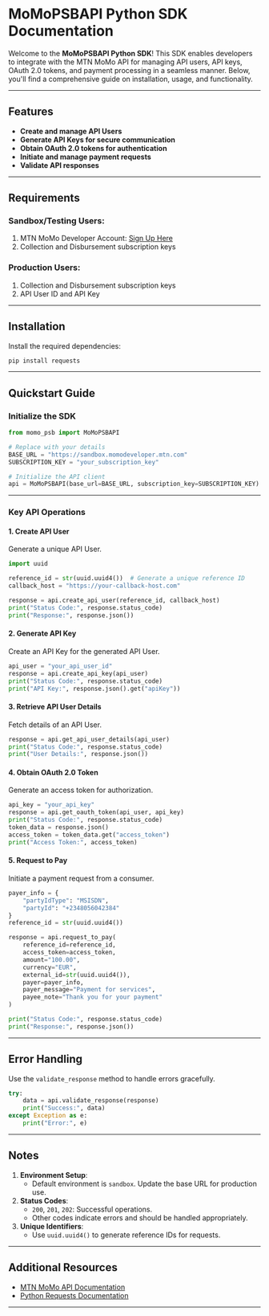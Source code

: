 # MoMoPSBAPI Python SDK Documentation

Welcome to the **MoMoPSBAPI Python SDK**! This SDK enables developers to integrate with the MTN MoMo API for managing API users, API keys, OAuth 2.0 tokens, and payment processing in a seamless manner. Below, you'll find a comprehensive guide on installation, usage, and functionality.

---

## Features
- **Create and manage API Users**
- **Generate API Keys for secure communication**
- **Obtain OAuth 2.0 tokens for authentication**
- **Initiate and manage payment requests**
- **Validate API responses**

---

## Requirements
### Sandbox/Testing Users:
1. MTN MoMo Developer Account: [Sign Up Here](https://momodeveloper.mtn.com/signin?ReturnUrl=%2F)
2. Collection and Disbursement subscription keys

### Production Users:
1. Collection and Disbursement subscription keys
2. API User ID and API Key

---

## Installation
Install the required dependencies:
```bash
pip install requests
```

---

## Quickstart Guide

### Initialize the SDK
```python
from momo_psb import MoMoPSBAPI

# Replace with your details
BASE_URL = "https://sandbox.momodeveloper.mtn.com"
SUBSCRIPTION_KEY = "your_subscription_key"

# Initialize the API client
api = MoMoPSBAPI(base_url=BASE_URL, subscription_key=SUBSCRIPTION_KEY)
```

---

### Key API Operations

#### 1. Create API User
Generate a unique API User.
```python
import uuid

reference_id = str(uuid.uuid4())  # Generate a unique reference ID
callback_host = "https://your-callback-host.com"

response = api.create_api_user(reference_id, callback_host)
print("Status Code:", response.status_code)
print("Response:", response.json())
```

#### 2. Generate API Key
Create an API Key for the generated API User.
```python
api_user = "your_api_user_id"
response = api.create_api_key(api_user)
print("Status Code:", response.status_code)
print("API Key:", response.json().get("apiKey"))
```

#### 3. Retrieve API User Details
Fetch details of an API User.
```python
response = api.get_api_user_details(api_user)
print("Status Code:", response.status_code)
print("User Details:", response.json())
```

#### 4. Obtain OAuth 2.0 Token
Generate an access token for authorization.
```python
api_key = "your_api_key"
response = api.get_oauth_token(api_user, api_key)
print("Status Code:", response.status_code)
token_data = response.json()
access_token = token_data.get("access_token")
print("Access Token:", access_token)
```

#### 5. Request to Pay
Initiate a payment request from a consumer.
```python
payer_info = {
    "partyIdType": "MSISDN",
    "partyId": "+2348056042384"
}
reference_id = str(uuid.uuid4())

response = api.request_to_pay(
    reference_id=reference_id,
    access_token=access_token,
    amount="100.00",
    currency="EUR",
    external_id=str(uuid.uuid4()),
    payer=payer_info,
    payer_message="Payment for services",
    payee_note="Thank you for your payment"
)

print("Status Code:", response.status_code)
print("Response:", response.json())
```

---

## Error Handling
Use the `validate_response` method to handle errors gracefully.
```python
try:
    data = api.validate_response(response)
    print("Success:", data)
except Exception as e:
    print("Error:", e)
```

---

## Notes
1. **Environment Setup**:
   - Default environment is `sandbox`. Update the base URL for production use.
2. **Status Codes**:
   - `200`, `201`, `202`: Successful operations.
   - Other codes indicate errors and should be handled appropriately.
3. **Unique Identifiers**:
   - Use `uuid.uuid4()` to generate reference IDs for requests.

---

## Additional Resources
- [MTN MoMo API Documentation](https://momodeveloper.mtn.com/)
- [Python Requests Documentation](https://docs.python-requests.org/en/latest/)

---